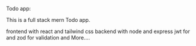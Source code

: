 Todo app:

This is a full stack mern Todo app.

frontend with react and tailwind css
backend with node and express 
jwt for  and zod for validation 
and More....












